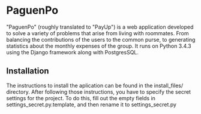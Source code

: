 PaguenPo
=============

"PaguenPo" (roughly translated to "PayUp") is a web application developed to solve a variety of problems that arise from living with roommates. From balancing the contributions of the users to the common purse, to generating statistics about the monthly expenses of the group. It runs on Python 3.4.3 using the Django framework along with PostgresSQL.

Installation
-------------
The instructions to install the aplication can be found in the install_files/ directory. After following those instructions, you have to specify the secret settings for the project. To do this, fill out the empty fields in settings_secret.py.template, and then rename it to settings_secret.py
